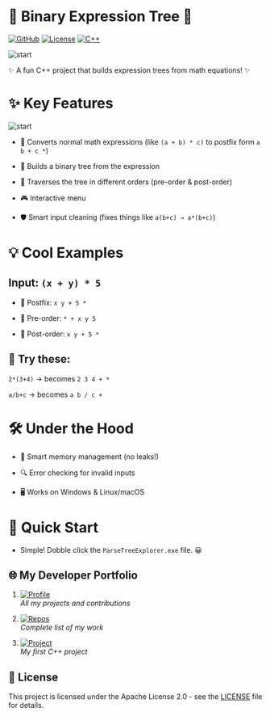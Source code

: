 # 🌳 Binary Expression Tree 🌳

[![GitHub](https://img.shields.io/badge/GitHub-blue?style=for-the-badge&logo=github)](https://github.com/1wintab/ParseTreeExplorer)
[![License](https://img.shields.io/badge/License-yellow?style=for-the-badge&logo=github)](https://github.com/1wintab/ParseTreeExplorer/blob/master/LICENSE.txt)
[![C++](https://img.shields.io/badge/C++-9e4c65?style=for-the-badge&logo=cplusplus&logoColor=)](https://github.com/1wintab/ParseTreeExplorer)

![start](https://media1.giphy.com/media/v1.Y2lkPTc5MGI3NjExcWl2Zm16aHduaTZlZmVsamNxdTVyaWhrY2E1d3gwYzF0eWUya28xYiZlcD12MV9pbnRlcm5hbF9naWZfYnlfaWQmY3Q9Zw/t9L1gREyiJsHn3o7XT/giphy.gif)  

✨ A fun C++ project that builds expression trees from math equations! ✨


# ✨ Key Features

![start](https://media3.giphy.com/media/v1.Y2lkPTc5MGI3NjExMDY0eWdlNWJvYmU3ZjIzcGRiZXU5N2tieDF5bnMwc28yc3J2NzQxZSZlcD12MV9pbnRlcm5hbF9naWZfYnlfaWQmY3Q9Zw/d91cy0neMIlCOpGTjB/giphy.gif)

+ 🔄 Converts normal math expressions (like `(a + b) * c)` to postfix form `a b + c *`)

+ 🌱 Builds a binary tree from the expression

+ 🔎 Traverses the tree in different orders (pre-order & post-order)

+ 🎮 Interactive menu 

+ 🛡️ Smart input cleaning (fixes things like `a(b+c) → a*(b+c)`)

# 💡 Cool Examples
## Input: `(x + y) * 5`

+ 🔄 Postfix: `x y + 5 *`

+ 🌟 Pre-order: `* + x y 5`

+ 🌟 Post-order: `x y + 5 *`

## 🎯 Try these:

`2*(3+4)` → becomes `2 3 4 + *`

`a/b+c` → becomes `a b / c +`

# 🛠️ Under the Hood
+ 🧠 Smart memory management (no leaks!)

+ 🔍 Error checking for invalid inputs

+ 🖥️ Works on Windows & Linux/macOS

# 🚀 Quick Start

 + Simple! Dobble click the `ParseTreeExplorer.exe` file. 😀

## 🌐 My Developer Portfolio

1. [![Profile](https://img.shields.io/badge/%F0%9F%92%BC_My_Full_Profile-5c64a8)](https://github.com/1wintab)  
   *All my projects and contributions*

2. [![Repos](https://img.shields.io/badge/%F0%9F%93%81_All_Repositories-white)](https://github.com/1wintab?tab=repositories)  
   *Complete list of my work*

3. [![Project](https://img.shields.io/badge/%E2%9A%99%EF%B8%8F_First_Project-f4ed82)](https://github.com/1wintab/StackWithArray)  
   *My first C++ project*

## 📜 License

This project is licensed under the Apache License 2.0 - see the [LICENSE](LICENSE.txt) file for details.
